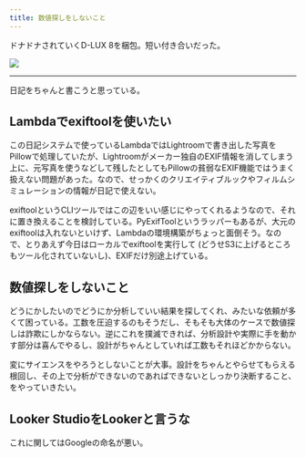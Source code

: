 ```yaml
---
title: 数値探しをしないこと
---
```


ドナドナされていくD-LUX 8を梱包。短い付き合いだった。

![](https://photos.old.apkas.net/medium/2025/04/25/AR500058.webp)

---

日記をちゃんと書こうと思っている。

## Lambdaでexiftoolを使いたい

この日記システムで使っているLambdaではLightroomで書き出した写真をPillowで処理していたが、Lightroomがメーカー独自のEXIF情報を消してしまう上に、元写真を使うなどして残したとしてもPillowの貧弱なEXIF機能ではうまく扱えない問題があった。なので、せっかくのクリエイティブルックやフィルムシミュレーションの情報が日記で使えない。

exiftoolというCLIツールではこの辺をいい感じにやってくれるようなので、それに置き換えることを検討している。PyExifToolというラッパーもあるが、大元のexiftoolは入れないといけず、Lambdaの環境構築がちょっと面倒そう。なので、とりあえず今日はローカルでexiftoolを実行して (どうせS3に上げるところもツール化されていないし)、EXIFだけ別途上げている。

## 数値探しをしないこと

どうにかしたいのでどうにか分析していい結果を探してくれ、みたいな依頼が多くて困っている。工数を圧迫するのもそうだし、そもそも大体のケースで数値探しは詐欺にしかならない。逆にこれを撲滅できれば、分析設計や実際に手を動かす部分は喜んでやるし、設計がちゃんとしていれば工数もそれほどかからない。

変にサイエンスをやろうとしないことが大事。設計をちゃんとやらせてもらえる根回し、その上で分析ができないのであればできないとしっかり決断すること、をやっていきたい。

## Looker StudioをLookerと言うな

これに関してはGoogleの命名が悪い。
